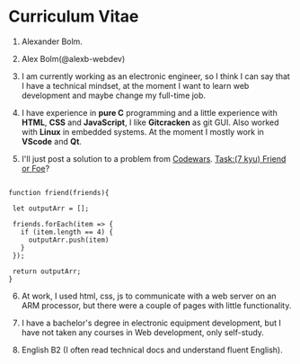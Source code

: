 # Curriculum Vitae

1. Alexander Bolm.

2. Alex Bolm(@alexb-webdev)

3. I am currently working as an electronic engineer, so I think I can say that I have a technical mindset, at the moment I want to learn web development and maybe change my full-time job.

4. I have experience in **pure C** programming and a little experience with **HTML**, **CSS** and **JavaScript**, I like **Gitcracken** as git GUI. Also worked with **Linux** in embedded systems. At the moment I mostly work in **VScode** and **Qt**.

5. I'll just post a solution to a problem from [Codewars](https://www.codewars.com/).
[Task:(7 kyu) Friend or Foe](https://www.codewars.com/kata/55b42574ff091733d900002f)?
 ```

 function friend(friends){
  
  let outputArr = [];

  friends.forEach(item => {
    if (item.length == 4) { 
      outputArr.push(item) 
    }
  });

  return outputArr;
 }

 ```

6. At work, I used html, css, js to communicate with a web server on an ARM processor, but there were a couple of pages with little functionality.

7. I have a bachelor's degree in electronic equipment development, but I have not taken any courses in Web development, only self-study.

8. English B2 (I often read technical docs and understand fluent English). 
